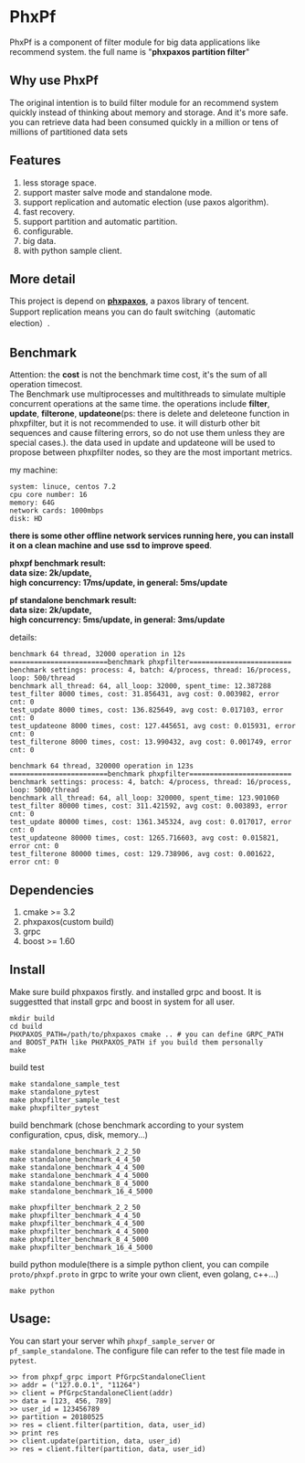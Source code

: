 # PhxPf

PhxPf is a component of filter module for big data applications like recommend system. the full name is "**phxpaxos partition filter**"

## Why use PhxPf
The original intention is to build filter module for an recommend system quickly instead of thinking about memory and storage. And it's more safe. you can retrieve data had been consumed quickly in a million or tens of millions of partitioned data sets

## Features
1. less storage space.
2. support master salve mode and standalone mode.
3. support replication and automatic election (use paxos algorithm).
4.  fast recovery.
5. support partition and automatic partition.
6. configurable.
7. big data.
8. with python sample client.

## More detail
This project is depend on [**phxpaxos**](https://github.com/Tencent/phxpaxos), a paxos library of tencent.  
Support replication means you can do fault switching（automatic election）.

## Benchmark
Attention: the __cost__ is not the benchmark time cost, it's the sum of all operation timecost.  
The Benchmark use multiprocesses and multithreads to simulate multiple concurrent operations at the same time. the operations include __filter__, __update__, __filterone__, __updateone__(ps: there is delete and deleteone function in phxpfilter, but it is not recommended to use. it will disturb other bit sequences and cause filtering errors, so do not use them unless they are special cases.). the data used in update and updateone will be used to propose between phxpfilter nodes, so they are the most important metrics.   

my machine:

```
system: linuce, centos 7.2
cpu core number: 16
memory: 64G
network cards: 1000mbps
disk: HD
```
**there is some other offline network services running here, you can install it on a clean machine and use ssd to improve speed**.

**phxpf benchmark result:   
data size: 2k/update,  
high concurrency: 17ms/update,
in general: 5ms/update**

**pf standalone benchmark result:   
data size: 2k/update,  
high concurrency: 5ms/update,
in general: 3ms/update**

details:

```
benchmark 64 thread, 32000 operation in 12s
========================benchmark phxpfilter=========================
benchmark settings: process: 4, batch: 4/process, thread: 16/process, loop: 500/thread
benchmark all_thread: 64, all_loop: 32000, spent_time: 12.387288
test_filter 8000 times, cost: 31.856431, avg cost: 0.003982, error cnt: 0
test_update 8000 times, cost: 136.825649, avg cost: 0.017103, error cnt: 0
test_updateone 8000 times, cost: 127.445651, avg cost: 0.015931, error cnt: 0
test_filterone 8000 times, cost: 13.990432, avg cost: 0.001749, error cnt: 0

benchmark 64 thread, 320000 operation in 123s
========================benchmark phxpfilter=========================
benchmark settings: process: 4, batch: 4/process, thread: 16/process, loop: 5000/thread
benchmark all_thread: 64, all_loop: 320000, spent_time: 123.901060
test_filter 80000 times, cost: 311.421592, avg cost: 0.003893, error cnt: 0
test_update 80000 times, cost: 1361.345324, avg cost: 0.017017, error cnt: 0
test_updateone 80000 times, cost: 1265.716603, avg cost: 0.015821, error cnt: 0
test_filterone 80000 times, cost: 129.738906, avg cost: 0.001622, error cnt: 0

```

## Dependencies
1. cmake >= 3.2
2. phxpaxos(custom build)
3. grpc
4. boost >= 1.60

## Install
Make sure build phxpaxos firstly. and installed grpc and boost. It is suggestted that install grpc and boost in system for all user.   

```
mkdir build
cd build
PHXPAXOS_PATH=/path/to/phxpaxos cmake .. # you can define GRPC_PATH and BOOST_PATH like PHXPAXOS_PATH if you build them personally
make 
```

build test

```
make standalone_sample_test
make standalone_pytest
make phxpfilter_sample_test
make phxpfilter_pytest
```

build benchmark (chose benchmark according to your system configuration, cpus, disk, memory...)

```
make standalone_benchmark_2_2_50
make standalone_benchmark_4_4_50
make standalone_benchmark_4_4_500
make standalone_benchmark_4_4_5000
make standalone_benchmark_8_4_5000
make standalone_benchmark_16_4_5000

make phxpfilter_benchmark_2_2_50
make phxpfilter_benchmark_4_4_50
make phxpfilter_benchmark_4_4_500
make phxpfilter_benchmark_4_4_5000
make phxpfilter_benchmark_8_4_5000
make phxpfilter_benchmark_16_4_5000
```

build python module(there is a simple python client, you can compile ```proto/phxpf.proto``` in grpc to write your own client, even golang, c++...)

```
make python
```

## Usage:
You can start your server whih ```phxpf_sample_server``` or ```pf_sample_standalone```. The configure file can refer to the test file made in ```pytest```.

```
>> from phxpf_grpc import PfGrpcStandaloneClient
>> addr = ("127.0.0.1", "11264")
>> client = PfGrpcStandaloneClient(addr)
>> data = [123, 456, 789]
>> user_id = 123456789
>> partition = 20180525
>> res = client.filter(partition, data, user_id)
>> print res
>> client.update(partition, data, user_id)
>> res = client.filter(partition, data, user_id)
```

